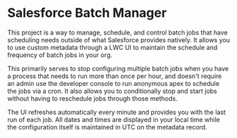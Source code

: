# Salesforce Batch Manager

This project is a way to manage, schedule, and control batch jobs that have scheduling needs outside of what Salesforce provides natively. It allows you to use custom metadata through a LWC UI to maintain the schedule and frequency of batch jobs in your org.

This primarily serves to stop configuring multiple batch jobs when you have a process that needs to run more than once per hour, and doesn't require an admin use the developer console to run anonymous apex to schedule the jobs via a cron. It also allows you to conditionally stop and start jobs without having to reschedule jobs through those methods.

The UI refreshes automatically every minute and provides you with the last run of each job. All dates and times are displayed in your local time while the configuration itself is maintained in UTC on the metadata record.
